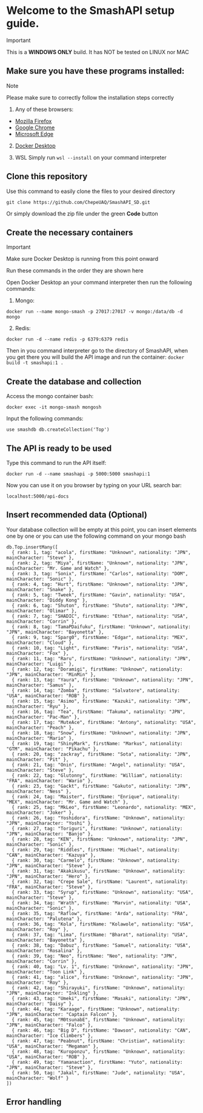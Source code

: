 # Welcome to the SmashAPI setup guide.

>[!IMPORTANT]
> This is a **WINDOWS ONLY** build. It has NOT be tested on LINUX nor MAC

## Make sure you have these programs installed:
>[!NOTE]
>Please make sure to correctly follow the installation steps correctly

1) Any of these browsers:
- [Mozilla Firefox](https://www.mozilla.org/firefox/)
- [Google Chrome](https://www.google.com/chrome/)
- [Microsoft Edge](https://www.microsoft.com/edge/)
  
2) [Docker Desktop](https://docs.docker.com/desktop/)
   
3) WSL
   Simply run ``wsl --install`` on your command interpreter


## Clone this repository
Use this command to easily clone the files to your desired directory

``` git clone https://github.com/ChepeUAQ/SmashAPI_SD.git ```

Or simply download the zip file under the green **Code** button

## Create the necessary containers
>[!IMPORTANT]
> Make sure Docker Desktop is running from this point onward
>
> Run these commands in the order they are shown here

Open Docker Desktop an your command interpreter then run the following commands:
1) Mongo:
   
``docker run --name mongo-smash -p 27017:27017 -v mongo:/data/db -d mongo``

2) Redis: 

``docker run -d --name redis -p 6379:6379 redis``

Then in you command interpreter go to the directory of SmashAPI, when you get there you will build the API image and run the container:
``docker build -t smashapi:1 .``

## Create the database and collection
Access the mongo container bash:

``docker exec -it mongo-smash mongosh``

Input the following commands:

``
use smashdb
db.createCollection('Top')
``

## The API is ready to be used
Type this command to run the API itself:

``docker run -d --name smashapi -p 5000:5000 smashapi:1``

Now you can use it on you browser by typing on your URL search bar:

``localhost:5000/api-docs``

## Insert recommended data (Optional)
Your database collection will be empty at this point, you can insert elements one by one or you can use the following command on your mongo bash
```
db.Top.insertMany([
  { rank: 1, tag: "acola", firstName: "Unknown", nationality: "JPN", mainCharacter: "Steve" },
  { rank: 2, tag: "Miya", firstName: "Unknown", nationality: "JPN", mainCharacter: "Mr. Game and Watch" },
  { rank: 3, tag: "Sonix", firstName: "Carlos", nationality: "DOM", mainCharacter: "Sonic" },
  { rank: 4, tag: "Hurt", firstName: "Unknown", nationality: "JPN", mainCharacter: "Snake" },
  { rank: 5, tag: "Tweek", firstName: "Gavin", nationality: "USA", mainCharacter: "Diddy Kong" },
  { rank: 6, tag: "Shuton", firstName: "Shuto", nationality: "JPN", mainCharacter: "Olimar" },
  { rank: 7, tag: "SHADIC", firstName: "Ethan", nationality: "USA", mainCharacter: "Corrin" },
  { rank: 8, tag: "TamaPDaifuku", firstName: "Unknown", nationality: "JPN", mainCharacter: "Bayonetta" },
  { rank: 9, tag: "Sparg0", firstName: "Edgar", nationality: "MEX", mainCharacter: "Cloud" },
  { rank: 10, tag: "Light", firstName: "Paris", nationality: "USA", mainCharacter: "Fox" },
  { rank: 11, tag: "Raru", firstName: "Unknown", nationality: "JPN", mainCharacter: "Luigi" },
  { rank: 12, tag: "Doramigi", firstName: "Unknown", nationality: "JPN", mainCharacter: "MinMin" },
  { rank: 13, tag: "Yaura", firstName: "Unknown", nationality: "JPN", mainCharacter: "Samus" },
  { rank: 14, tag: "Zomba", firstName: "Salvatore", nationality: "USA", mainCharacter: "ROB" },
  { rank: 15, tag: "Asimo", firstName: "Kazuki", nationality: "JPN", mainCharacter: "Ryu" },
  { rank: 16, tag: "Tea", firstName: "Takuma", nationality: "JPN", mainCharacter: "Pac-Man" },
  { rank: 17, tag: "MuteAce", firstName: "Antony", nationality: "USA", mainCharacter: "Peach" },
  { rank: 18, tag: "Snow", firstName: "Unknown", nationality: "JPN", mainCharacter: "Mario" },
  { rank: 19, tag: "ShinyMark", firstName: "Markus", nationality: "GTM", mainCharacter: "Pikachu" },
  { rank: 20, tag: "zackray", firstName: "Sota", nationality: "JPN", mainCharacter: "Pit" },
  { rank: 21, tag: "Onin", firstName: "Angel", nationality: "USA", mainCharacter: "Steve" },
  { rank: 22, tag: "Glutonny", firstName: "William", nationality: "FRA", mainCharacter: "Wario" },
  { rank: 23, tag: "Gackt", firstName: "Gakuto", nationality: "JPN", mainCharacter: "Ness" },
  { rank: 24, tag: "Maister", firstName: "Enrique", nationality: "MEX", mainCharacter: "Mr. Game and Watch" },
  { rank: 25, tag: "MkLeo", firstName: "Leonardo", nationality: "MEX", mainCharacter: "Joker" },
  { rank: 26, tag: "Yoshidora", firstName: "Unknown", nationality: "JPN", mainCharacter: "Yoshi" },
  { rank: 27, tag: "Toriguri", firstName: "Unknown", nationality: "JPN", mainCharacter: "Banjo" },
  { rank: 28, tag: "KEN", firstName: "Unknown", nationality: "JPN", mainCharacter: "Sonic" },
  { rank: 29, tag: "Riddles", firstName: "Michael", nationality: "CAN", mainCharacter: "Kazuya" },
  { rank: 30, tag: "Carmelo", firstName: "Unknown", nationality: "JPN", mainCharacter: "Steve" },
  { rank: 31, tag: "Akakikusu", firstName: "Unknown", nationality: "JPN", mainCharacter: "Hero" },
  { rank: 32, tag: "Crepe Sale", firstName: "Laurent", nationality: "FRA", mainCharacter: "Steve" },
  { rank: 33, tag: "Syrup", firstName: "Unknown", nationality: "USA", mainCharacter: "Steve" },
  { rank: 34, tag: "Wrath", firstName: "Marvin", nationality: "USA", mainCharacter: "Sonic" },
  { rank: 35, tag: "Raflow", firstName: "Arda", nationality: "FRA", mainCharacter: "Palutena" },
  { rank: 36, tag: "Kola", firstName: "Kolawole", nationality: "USA", mainCharacter: "Roy" },
  { rank: 37, tag: "Lima", firstName: "Bharat", nationality: "USA", mainCharacter: "Bayonetta" },
  { rank: 38, tag: "Dabuz", firstName: "Samuel", nationality: "USA", mainCharacter: "Rosalina" },
  { rank: 39, tag: "Neo", firstName: "Neo", nationality: "JPN", mainCharacter: "Corrin" },
  { rank: 40, tag: "Lv. 1", firstName: "Unknown", nationality: "JPN", mainCharacter: "Toon Link" },
  { rank: 41, tag: "alice", firstName: "Unknown", nationality: "JPN", mainCharacter: "Roy" },
  { rank: 42, tag: "Shirayuki", firstName: "Unknown", nationality: "JPN", mainCharacter: "Inkling" },
  { rank: 43, tag: "Umeki", firstName: "Masaki", nationality: "JPN", mainCharacter: "Daisy" },
  { rank: 44, tag: "Karaage", firstName: "Unknown", nationality: "JPN", mainCharacter: "Captain Falcon" },
  { rank: 45, tag: "M0tsunabE", firstName: "Unknown", nationality: "JPN", mainCharacter: "Falco" },
  { rank: 46, tag: "Big D", firstName: "Dawson", nationality: "CAN", mainCharacter: "Ice Climbers" },
  { rank: 47, tag: "Peabnut", firstName: "Christian", nationality: "USA", mainCharacter: "Megaman" },
  { rank: 48, tag: "Kuroponzu", firstName: "Unknown", nationality: "USA", mainCharacter: "ROB" },
  { rank: 49, tag: "Yamanaction", firstName: "Yuto", nationality: "JPN", mainCharacter: "Steve" },
  { rank: 50, tag: "Jakal", firstName: "Jude", nationality: "USA", mainCharacter: "Wolf" }
])
```

## Error handling

